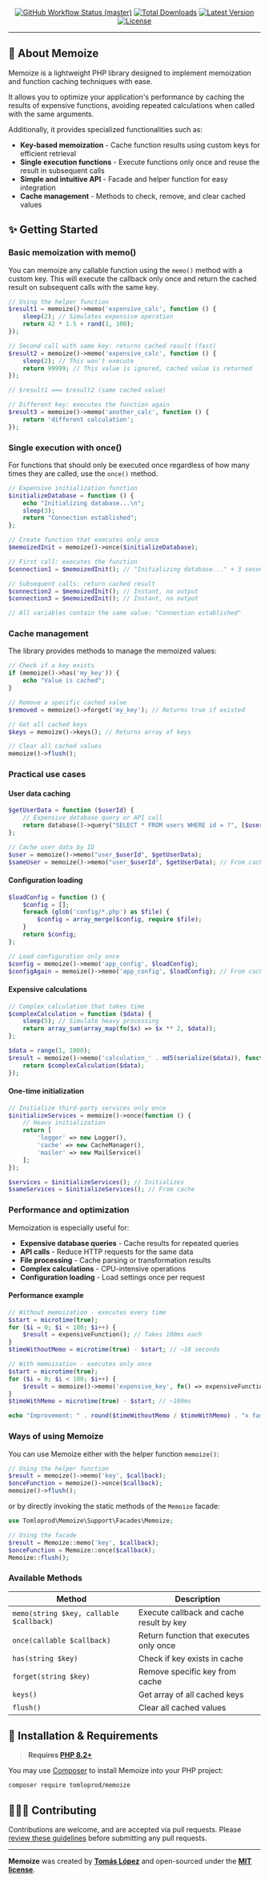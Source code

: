 <p align="center">
    <p align="center">
        <a href="https://github.com/tomloprod/memoize/actions"><img alt="GitHub Workflow Status (master)" src="https://github.com/tomloprod/memoize/actions/workflows/tests.yml/badge.svg"></a>
        <a href="https://packagist.org/packages/tomloprod/memoize"><img alt="Total Downloads" src="https://img.shields.io/packagist/dt/tomloprod/memoize"></a>
        <a href="https://packagist.org/packages/tomloprod/memoize"><img alt="Latest Version" src="https://img.shields.io/packagist/v/tomloprod/memoize"></a>
        <a href="https://packagist.org/packages/tomloprod/memoize"><img alt="License" src="https://img.shields.io/packagist/l/tomloprod/memoize"></a>
    </p>
</p>

------
## 🚀 **About Memoize**

Memoize is a lightweight PHP library designed to implement memoization and function caching techniques with ease.

It allows you to optimize your application's performance by caching the results of expensive functions, avoiding repeated calculations when called with the same arguments.

Additionally, it provides specialized functionalities such as:

- **Key-based memoization** - Cache function results using custom keys for efficient retrieval
- **Single execution functions** - Execute functions only once and reuse the result in subsequent calls  
- **Simple and intuitive API** - Facade and helper function for easy integration
- **Cache management** - Methods to check, remove, and clear cached values

## **✨ Getting Started**

### Basic memoization with memo()

You can memoize any callable function using the `memo()` method with a custom key. This will execute the callback only once and return the cached result on subsequent calls with the same key.

```php
// Using the helper function
$result1 = memoize()->memo('expensive_calc', function () {
    sleep(2); // Simulates expensive operation
    return 42 * 1.5 + rand(1, 100);
});

// Second call with same key: returns cached result (fast)
$result2 = memoize()->memo('expensive_calc', function () {
    sleep(2); // This won't execute
    return 99999; // This value is ignored, cached value is returned
});

// $result1 === $result2 (same cached value)

// Different key: executes the function again
$result3 = memoize()->memo('another_calc', function () {
    return 'different calculation';
});
```

### Single execution with once()

For functions that should only be executed once regardless of how many times they are called, use the `once()` method.

```php
// Expensive initialization function
$initializeDatabase = function () {
    echo "Initializing database...\n";
    sleep(3);
    return "Connection established";
};

// Create function that executes only once
$memoizedInit = memoize()->once($initializeDatabase);

// First call: executes the function
$connection1 = $memoizedInit(); // "Initializing database..." + 3 seconds

// Subsequent calls: return cached result
$connection2 = $memoizedInit(); // Instant, no output
$connection3 = $memoizedInit(); // Instant, no output

// All variables contain the same value: "Connection established"
```

### Cache management

The library provides methods to manage the memoized values:

```php
// Check if a key exists
if (memoize()->has('my_key')) {
    echo "Value is cached";
}

// Remove a specific cached value
$removed = memoize()->forget('my_key'); // Returns true if existed

// Get all cached keys
$keys = memoize()->keys(); // Returns array of keys

// Clear all cached values
memoize()->flush();
```

### Practical use cases

#### User data caching

```php
$getUserData = function ($userId) {
    // Expensive database query or API call
    return database()->query("SELECT * FROM users WHERE id = ?", [$userId]);
};

// Cache user data by ID
$user = memoize()->memo("user_$userId", $getUserData);
$sameUser = memoize()->memo("user_$userId", $getUserData); // From cache
```

#### Configuration loading

```php
$loadConfig = function () {
    $config = [];
    foreach (glob('config/*.php') as $file) {
        $config = array_merge($config, require $file);
    }
    return $config;
};

// Load configuration only once
$config = memoize()->memo('app_config', $loadConfig);
$configAgain = memoize()->memo('app_config', $loadConfig); // From cache
```

#### Expensive calculations

```php
// Complex calculation that takes time
$complexCalculation = function ($data) {
    sleep(5); // Simulate heavy processing
    return array_sum(array_map(fn($x) => $x ** 2, $data));
};

$data = range(1, 1000);
$result = memoize()->memo('calculation_' . md5(serialize($data)), function () use ($complexCalculation, $data) {
    return $complexCalculation($data);
});
```

#### One-time initialization

```php
// Initialize third-party services only once
$initializeServices = memoize()->once(function () {
    // Heavy initialization
    return [
        'logger' => new Logger(),
        'cache' => new CacheManager(),
        'mailer' => new MailService()
    ];
});

$services = $initializeServices(); // Initializes
$sameServices = $initializeServices(); // From cache
```

### Performance and optimization

Memoization is especially useful for:

- **Expensive database queries** - Cache results for repeated queries
- **API calls** - Reduce HTTP requests for the same data
- **File processing** - Cache parsing or transformation results
- **Complex calculations** - CPU-intensive operations
- **Configuration loading** - Load settings once per request

#### Performance example

```php
// Without memoization - executes every time
$start = microtime(true);
for ($i = 0; $i < 100; $i++) {
    $result = expensiveFunction(); // Takes 100ms each
}
$timeWithoutMemo = microtime(true) - $start; // ~10 seconds

// With memoization - executes only once
$start = microtime(true);
for ($i = 0; $i < 100; $i++) {
    $result = memoize()->memo('expensive_key', fn() => expensiveFunction());
}
$timeWithMemo = microtime(true) - $start; // ~100ms

echo "Improvement: " . round($timeWithoutMemo / $timeWithMemo) . "x faster";
```

### Ways of using Memoize

You can use Memoize either with the helper function `memoize()`:

```php
// Using the helper function
$result = memoize()->memo('key', $callback);
$onceFunction = memoize()->once($callback);
memoize()->flush();
```

or by directly invoking the static methods of the `Memoize` facade:

```php
use Tomloprod\Memoize\Support\Facades\Memoize;

// Using the facade
$result = Memoize::memo('key', $callback);
$onceFunction = Memoize::once($callback);
Memoize::flush();
```

### Available Methods

| Method | Description |
|--------|-------------|
| `memo(string $key, callable $callback)` | Execute callback and cache result by key |
| `once(callable $callback)` | Return function that executes only once |
| `has(string $key)` | Check if key exists in cache |
| `forget(string $key)` | Remove specific key from cache |
| `keys()` | Get array of all cached keys |
| `flush()` | Clear all cached values |

## **🚀 Installation & Requirements**

> **Requires [PHP 8.2+](https://php.net/releases/)**

You may use [Composer](https://getcomposer.org) to install Memoize into your PHP project:

```bash
composer require tomloprod/memoize
```

## **🧑‍🤝‍🧑 Contributing**

Contributions are welcome, and are accepted via pull requests.
Please [review these guidelines](./CONTRIBUTING.md) before submitting any pull requests.

------

**Memoize** was created by **[Tomás López](https://twitter.com/tomloprod)** and open-sourced under the **[MIT license](https://opensource.org/licenses/MIT)**.
